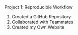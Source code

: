 Project 1: Reproducible Workflow
1. Created a GitHub Repository 
2. Collaborated with Teammates 
3. Created my Own Website 